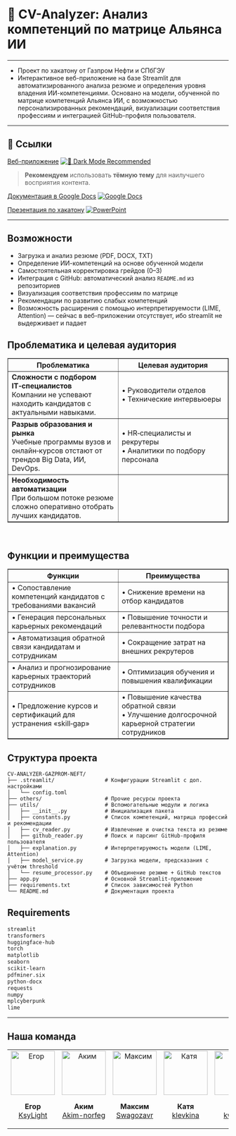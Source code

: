 # 🤖 CV-Analyzer: Анализ компетенций по матрице Альянса ИИ
---
- Проект по хакатону от Газпром Нефти и СПбГЭУ
- Интерактивное веб-приложение на базе Streamlit для автоматизированного анализа резюме и определения уровня владения ИИ-компетенциями. Основано на модели, обученной по матрице компетенций Альянса ИИ, с возможностью персонализированных рекомендаций, визуализации соответствия профессиям и интеграцией GitHub-профиля пользователя.
---
## 🔗 Ссылки

[Веб-приложение](https://cv-analyzer-gazprom-neft.streamlit.app/)
[![🌙 Dark Mode Recommended](https://img.shields.io/badge/theme-dark-blue?style=flat&logo=github)](https://cv-analyzer-gazprom-neft.streamlit.app/)
> **Рекомендуем** использовать **тёмную тему** для наилучшего восприятия контента.

[Документация в Google Docs](https://docs.google.com/document/d/1lgbiqXAzj9J_sWFw-ep4w4qTQOpA2A_-5ieAzwoP62M/edit?tab=t.0)
[![Google Docs](https://img.shields.io/badge/Google%20Docs-blue?style=flat)](https://docs.google.com/document/d/1lgbiqXAzj9J_sWFw-ep4w4qTQOpA2A_-5ieAzwoP62M/edit?tab=t.0)

[Презентация по хакатону]()
[![PowerPoint](https://img.shields.io/badge/PowerPoint-darkorange?style=flat&logo=microsoft-powerpoint)](https://www.office.com/launch/powerpoint?auth=2&appid=ВАШ_ИД_ПРЕЗЕНТАЦИИ)

---

## Возможности

- Загрузка и анализ резюме (PDF, DOCX, TXT)
- Определение ИИ-компетенций на основе обученной модели
- Самостоятельная корректировка грейдов (0–3)
- Интеграция с GitHub: автоматический анализ `README.md` из репозиториев
- Визуализация соответствия профессиям по матрице
- Рекомендации по развитию слабых компетенций
- Возможность расширения с помощью интерпретируемости (LIME, Attention) — сейчас в веб-приложении отсутствует, ибо streamlit не выдерживает и падает

<div style="max-width:800px; margin:0 auto;">

  ## Проблематика и целевая аудитория
  <table style="table-layout: fixed; width: 100%; border-collapse: collapse;" border="1">
    <colgroup>
      <col style="width: 50%;">
      <col style="width: 50%;">
    </colgroup>
    <thead>
      <tr>
        <th><strong>Проблематика</strong></th>
        <th><strong>Целевая аудитория</strong></th>
      </tr>
    </thead>
    <tbody>
      <tr>
        <td>
          <strong>Сложности с подбором IT‑специалистов</strong><br>
          Компании не успевают находить кандидатов с актуальными навыками.
        </td>
        <td>
          • Руководители отделов<br>
          • Технические интервьюеры
        </td>
      </tr>
      <tr>
        <td>
          <strong>Разрыв образования и рынка</strong><br>
          Учебные программы вузов и онлайн‑курсов отстают от трендов Big Data, ИИ, DevOps.
        </td>
        <td>
          • HR‑специалисты и рекрутеры<br>
          • Аналитики по подбору персонала
        </td>
      </tr>
      <tr>
        <td>
          <strong>Необходимость автоматизации</strong><br>
          При большом потоке резюме сложно оперативно отобрать лучших кандидатов.
        </td>
        <td></td>
      </tr>
    </tbody>
  </table>

  <br/>

  ## Функции и преимущества
  <table style="table-layout: fixed; width: 100%; border-collapse: collapse;" border="1">
    <colgroup>
      <col style="width: 50%;">
      <col style="width: 50%;">
    </colgroup>
    <thead>
      <tr>
        <th><strong>Функции</strong></th>
        <th><strong>Преимущества</strong></th>
      </tr>
    </thead>
    <tbody>
      <tr>
        <td>• Сопоставление компетенций кандидатов с требованиями вакансий</td>
        <td>• Снижение времени на отбор кандидатов</td>
      </tr>
      <tr>
        <td>• Генерация персональных карьерных рекомендаций</td>
        <td>• Повышение точности и релевантности подбора</td>
      </tr>
      <tr>
        <td>• Автоматизация обратной связи кандидатам и сотрудникам</td>
        <td>• Сокращение затрат на внешних рекрутеров</td>
      </tr>
      <tr>
        <td>• Анализ и прогнозирование карьерных траекторий сотрудников</td>
        <td>• Оптимизация обучения и повышения квалификации</td>
      </tr>
      <tr>
        <td>• Предложение курсов и сертификаций для устранения «skill‑gap»</td>
        <td>• Повышение качества обратной связи<br>• Улучшение долгосрочной карьерной стратегии сотрудников</td>
      </tr>
    </tbody>
  </table>

</div>

## Структура проекта

```plaintext
CV-ANALYZER-GAZPROM-NEFT/
├── .streamlit/                # Конфигурации Streamlit с доп. настройками
│   └── config.toml
├── others/                    # Прочие ресурсы проекта
├── utils/                     # Вспомогательные модули и логика
│   ├── __init__.py            # Инициализация пакета
│   ├── constants.py           # Список компетенций, матрица профессий и рекомендации
│   ├── cv_reader.py           # Извлечение и очистка текста из резюме
│   ├── github_reader.py       # Поиск и парсинг GitHub-профиля пользователя
│   ├── explanation.py         # Интерпретируемость модели (LIME, Attention)
│   ├── model_service.py       # Загрузка модели, предсказания с учётом threshold
│   └── resume_processor.py    # Объединение резюме + GitHub текстов
├── app.py                     # Основной Streamlit-приложение
├── requirements.txt           # Список зависимостей Python
└── README.md                  # Документация проекта
```

## Requirements

```bash
streamlit
transformers
huggingface-hub
torch
matplotlib
seaborn
scikit-learn
pdfminer.six
python-docx
requests
numpy
mplcyberpunk
lime
```
---

## Наша команда

<table>
  <tr>
    <td align="center">
      <img src="https://github.com/KsyLight.png?size=100" width="100" alt="Егор"/>
      <p><strong>Егор</strong><br/><a href="https://github.com/KsyLight">KsyLight</a></p>
    </td>
    <td align="center">
      <img src="https://github.com/Akim-norfeg.png?size=100" width="100" alt="Аким"/>
      <p><strong>Аким</strong><br/><a href="https://github.com/Akim-norfeg">Akim-norfeg</a></p>
    </td>
    <td align="center">
      <img src="https://github.com/Swagozavr.png?size=100" width="100" alt="Максим"/>
      <p><strong>Максим</strong><br/><a href="https://github.com/Swagozavr">Swagozavr</a></p>
    </td>
    <td align="center">
      <img src="https://github.com/klevkina.png?size=100" width="100" alt="Катя"/>
      <p><strong>Катя</strong><br/><a href="https://github.com/klevkina">klevkina</a></p>
    </td>
    <td align="center">
      <img src="https://github.com/kwarkw.png?size=100" width="100" alt="Аня"/>
      <p><strong>Аня</strong><br/><a href="https://github.com/kwarkw">kwarkw</a></p>
    </td>
  </tr>
</table>
